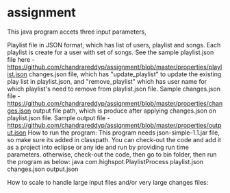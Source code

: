 # assignment
This java program accets three input parameters,

Playlist file in JSON format, which has list of users, playlist and songs. Each playlist is create for a user with set of songs. See the sample playlist.json file here - https://github.com/chandrareddyp/assignment/blob/master/properties/playlist.json
changes.json file, which has "update_playlist" to update the existing play list in playlist.json, and "remove_playlist" which has user name for which playlist's need to remove from playlist.json file. Sample changes.json file - https://github.com/chandrareddyp/assignment/blob/master/properties/changes.json
output file path, which is produce after applying changes.json on playlist.json file. Sample output file - https://github.com/chandrareddyp/assignment/blob/master/properties/output.json
How to run the program: This program needs json-simple-1.1.jar file, so make sure its added in classpath. You can check-out the code and add it as a project into eclipse or any ide and run by providing run time parameters. otherwise, check-out the code, then go to bin folder, then run the program as below: java com.highspot.PlaylistProcess playlist.json changes.json output.json

How to scale to handle large input files and/or very large changes files:

